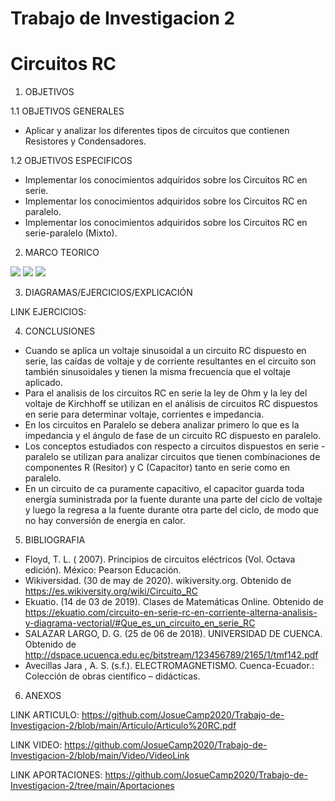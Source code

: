 # Trabajo de Investigacion 2
# Circuitos RC

1. OBJETIVOS

1.1 OBJETIVOS GENERALES

* Aplicar y analizar los diferentes tipos de circuitos que contienen Resistores y Condensadores.

1.2 OBJETIVOS ESPECIFICOS

* Implementar los conocimientos adquiridos sobre los Circuitos RC en serie. 
* Implementar los conocimientos adquiridos sobre los Circuitos RC en paralelo. 
* Implementar los conocimientos adquiridos sobre los Circuitos RC en serie-paralelo (Mixto). 

2. MARCO TEORICO

![](https://github.com/JosueCamp2020/Trabajo-de-Investigacion-2/blob/main/Imagenes/Numeros%20Complejos.jpeg)
![](https://github.com/JosueCamp2020/Trabajo-de-Investigacion-2/blob/main/Imagenes/Circuitos%20Paralelo-Serie-Mixto.jpeg)
![](https://github.com/JosueCamp2020/Trabajo-de-Investigacion-2/blob/main/Imagenes/Potencia%20en%20circuitos%20rc.jpg)

3. DIAGRAMAS/EJERCICIOS/EXPLICACIÓN

LINK EJERCICIOS:

4. CONCLUSIONES

* Cuando se aplica un voltaje sinusoidal a un circuito RC dispuesto en serie, las caídas de voltaje y de corriente resultantes en el circuito son también sinusoidales y tienen la misma frecuencia que el voltaje aplicado.
* Para el analisis de los circuitos RC en serie la ley de Ohm y la ley del voltaje de Kirchhoff se utilizan en el análisis de circuitos RC dispuestos en serie para determinar voltaje, corrientes e impedancia.
* En los circuitos en Paralelo se debera analizar primero lo que es la impedancia y el ángulo de fase de un circuito RC dispuesto en paralelo.
* Los conceptos estudiados con respecto a circuitos dispuestos en serie - paralelo se utilizan para analizar circuitos que tienen combinaciones de componentes R (Resitor) y C (Capacitor) tanto en serie como en paralelo.
* En un circuito de ca puramente capacitivo, el capacitor guarda toda energía suministrada por la fuente durante una parte del ciclo de voltaje y luego la regresa a la fuente durante otra parte del ciclo, de modo que no hay conversión de energía en calor.

5. BIBLIOGRAFIA

* Floyd, T. L. ( 2007). Principios de circuitos eléctricos (Vol. Octava edición). México: Pearson Educación.
* Wikiversidad. (30 de may de 2020). wikiversity.org. Obtenido de https://es.wikiversity.org/wiki/Circuito_RC
* Ekuatio. (14 de 03 de 2019). Clases de Matemáticas Online. Obtenido de https://ekuatio.com/circuito-en-serie-rc-en-corriente-alterna-analisis-y-diagrama-vectorial/#Que_es_un_circuito_en_serie_RC
* SALAZAR LARGO, D. G. (25 de 06 de 2018). UNIVERSIDAD DE CUENCA. Obtenido de http://dspace.ucuenca.edu.ec/bitstream/123456789/2165/1/tmf142.pdf
* Avecillas Jara , A. S. (s.f.). ELECTROMAGNETISMO. Cuenca-Ecuador.: Colección de obras científico – didácticas.

6. ANEXOS

LINK ARTICULO: https://github.com/JosueCamp2020/Trabajo-de-Investigacion-2/blob/main/Articulo/Articulo%20RC.pdf

LINK VIDEO: https://github.com/JosueCamp2020/Trabajo-de-Investigacion-2/blob/main/Video/VideoLink

LINK APORTACIONES: https://github.com/JosueCamp2020/Trabajo-de-Investigacion-2/tree/main/Aportaciones
